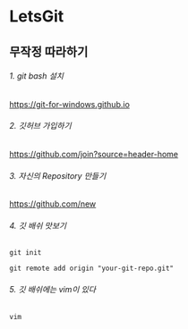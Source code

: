 # LetsGit
## 무작정 따라하기
###### 1. git bash 설치
https://git-for-windows.github.io
###### 2. 깃허브 가입하기
https://github.com/join?source=header-home
###### 3. 자신의 Repository 만들기
https://github.com/new
###### 4. 깃 배쉬 맛보기
```git init```

```git remote add origin "your-git-repo.git"```
###### 5. 깃 배쉬에는 vim이 있다

```vim```
